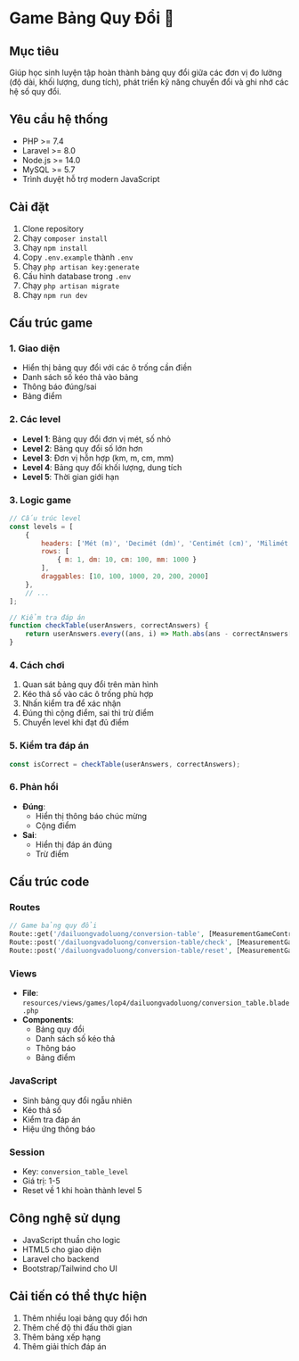 # Game Bảng Quy Đổi 📝

## Mục tiêu
Giúp học sinh luyện tập hoàn thành bảng quy đổi giữa các đơn vị đo lường (độ dài, khối lượng, dung tích), phát triển kỹ năng chuyển đổi và ghi nhớ các hệ số quy đổi.

## Yêu cầu hệ thống
- PHP >= 7.4
- Laravel >= 8.0
- Node.js >= 14.0
- MySQL >= 5.7
- Trình duyệt hỗ trợ modern JavaScript

## Cài đặt
1. Clone repository
2. Chạy `composer install`
3. Chạy `npm install`
4. Copy `.env.example` thành `.env`
5. Chạy `php artisan key:generate`
6. Cấu hình database trong `.env`
7. Chạy `php artisan migrate`
8. Chạy `npm run dev`

## Cấu trúc game

### 1. Giao diện
- Hiển thị bảng quy đổi với các ô trống cần điền
- Danh sách số kéo thả vào bảng
- Thông báo đúng/sai
- Bảng điểm

### 2. Các level
- **Level 1**: Bảng quy đổi đơn vị mét, số nhỏ
- **Level 2**: Bảng quy đổi số lớn hơn
- **Level 3**: Đơn vị hỗn hợp (km, m, cm, mm)
- **Level 4**: Bảng quy đổi khối lượng, dung tích
- **Level 5**: Thời gian giới hạn

### 3. Logic game
```javascript
// Cấu trúc level
const levels = [
    {
        headers: ['Mét (m)', 'Decimét (dm)', 'Centimét (cm)', 'Milimét (mm)'],
        rows: [
            { m: 1, dm: 10, cm: 100, mm: 1000 }
        ],
        draggables: [10, 100, 1000, 20, 200, 2000]
    },
    // ...
];

// Kiểm tra đáp án
function checkTable(userAnswers, correctAnswers) {
    return userAnswers.every((ans, i) => Math.abs(ans - correctAnswers[i]) < 0.01);
}
```

### 4. Cách chơi
1. Quan sát bảng quy đổi trên màn hình
2. Kéo thả số vào các ô trống phù hợp
3. Nhấn kiểm tra để xác nhận
4. Đúng thì cộng điểm, sai thì trừ điểm
5. Chuyển level khi đạt đủ điểm

### 5. Kiểm tra đáp án
```javascript
const isCorrect = checkTable(userAnswers, correctAnswers);
```

### 6. Phản hồi
- **Đúng**: 
  - Hiển thị thông báo chúc mừng
  - Cộng điểm
- **Sai**: 
  - Hiển thị đáp án đúng
  - Trừ điểm

## Cấu trúc code

### Routes
```php
// Game bảng quy đổi
Route::get('/dailuongvadoluong/conversion-table', [MeasurementGameController::class, 'conversionTableGame']);
Route::post('/dailuongvadoluong/conversion-table/check', [MeasurementGameController::class, 'checkConversionTableAnswer']);
Route::post('/dailuongvadoluong/conversion-table/reset', [MeasurementGameController::class, 'resetConversionTableGame']);
```

### Views
- **File**: `resources/views/games/lop4/dailuongvadoluong/conversion_table.blade.php`
- **Components**:
  - Bảng quy đổi
  - Danh sách số kéo thả
  - Thông báo
  - Bảng điểm

### JavaScript
- Sinh bảng quy đổi ngẫu nhiên
- Kéo thả số
- Kiểm tra đáp án
- Hiệu ứng thông báo

### Session
- Key: `conversion_table_level`
- Giá trị: 1-5
- Reset về 1 khi hoàn thành level 5

## Công nghệ sử dụng
- JavaScript thuần cho logic
- HTML5 cho giao diện
- Laravel cho backend
- Bootstrap/Tailwind cho UI

## Cải tiến có thể thực hiện
1. Thêm nhiều loại bảng quy đổi hơn
2. Thêm chế độ thi đấu thời gian
3. Thêm bảng xếp hạng
4. Thêm giải thích đáp án 